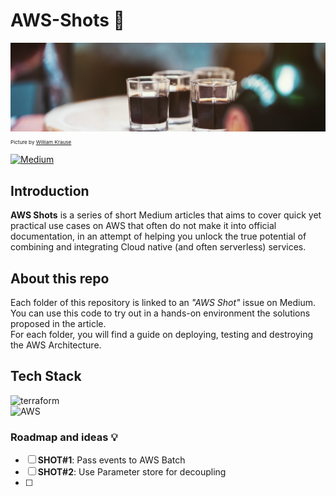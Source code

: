 # AWS-Shots 🥃
![footer](.assets/footer.jpg)
<sup><sub><sub>Picture by [William Krause](https://unsplash.com/@williamk)</sub></sub></sup>  

[![Medium](https://img.shields.io/badge/Follow%20me%20on%20Medium-000000?logo=medium&style=for-the-badge)](https://medium.com/@salvatorecirone)

## Introduction
**AWS Shots** is a series of short Medium articles that aims to cover quick yet practical use cases on AWS that often do not make it into official documentation, in an attempt of helping you unlock the true potential of combining and integrating Cloud native (and often serverless) services.

## About this repo
Each folder of this repository is linked to an *"AWS Shot"* issue on Medium. You can use this code to try out in a hands-on environment the solutions proposed in the article.  
For each folder, you will find a guide on deploying, testing and destroying the AWS Architecture.

## Tech Stack
![terraform](https://img.shields.io/badge/Iaac-Terraform-8A2BE2?logo=terraform&style=for-the-badge)  
![AWS](https://img.shields.io/badge/Cloud-Amazon%20Web%20Services-FF9900?style=for-the-badge&logo=amazonaws)

### Roadmap and ideas 💡
* [ ] **SHOT#1**: Pass events to AWS Batch
* [ ] **SHOT#2**: Use Parameter store for decoupling
* [ ] 
